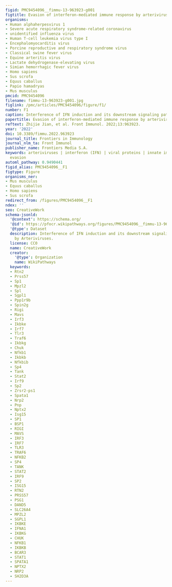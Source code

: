 ```yaml
---
figid: PMC9454096__fimmu-13-963923-g001
figtitle: Evasion of interferon-mediated immune response by arteriviruses
organisms:
- Human alphaherpesvirus 1
- Severe acute respiratory syndrome-related coronavirus
- unidentified influenza virus
- Human T-cell leukemia virus type I
- Encephalomyocarditis virus
- Porcine reproductive and respiratory syndrome virus
- Classical swine fever virus
- Equine arteritis virus
- Lactate dehydrogenase-elevating virus
- Simian hemorrhagic fever virus
- Homo sapiens
- Sus scrofa
- Equus caballus
- Papio hamadryas
- Mus musculus
pmcid: PMC9454096
filename: fimmu-13-963923-g001.jpg
figlink: /pmc/articles/PMC9454096/figure/f1/
number: F1
caption: Interference of IFN induction and its downstream signaling pathway by Arteriviruses.
papertitle: Evasion of interferon-mediated immune response by arteriviruses.
reftext: Zhijie Jian, et al. Front Immunol. 2022;13:963923.
year: '2022'
doi: 10.3389/fimmu.2022.963923
journal_title: Frontiers in Immunology
journal_nlm_ta: Front Immunol
publisher_name: Frontiers Media S.A.
keywords: arteriviruses | interferon (IFN) | viral proteins | innate immunity | immune
  evasion
automl_pathway: 0.9490441
figid_alias: PMC9454096__F1
figtype: Figure
organisms_ner:
- Mus musculus
- Equus caballus
- Homo sapiens
- Sus scrofa
redirect_from: /figures/PMC9454096__F1
ndex: ''
seo: CreativeWork
schema-jsonld:
  '@context': https://schema.org/
  '@id': https://pfocr.wikipathways.org/figures/PMC9454096__fimmu-13-963923-g001.html
  '@type': Dataset
  description: Interference of IFN induction and its downstream signaling pathway
    by Arteriviruses.
  license: CC0
  name: CreativeWork
  creator:
    '@type': Organization
    name: WikiPathways
  keywords:
  - Rtn2
  - Prss57
  - Sp1
  - Mpzl2
  - Spl
  - Sgpl1
  - Ppp1r9b
  - Spin2g
  - Rigi
  - Mavs
  - Irf3
  - Ikbke
  - Irf7
  - Tlr3
  - Traf6
  - Ikbkg
  - Chuk
  - Nfkb1
  - Ikbkb
  - Nfkbib
  - Sp4
  - Tank
  - Stat2
  - Irf9
  - Sp2
  - Zrsr2-ps1
  - Spata1
  - Nrp2
  - Pnp
  - Nptx2
  - Isg15
  - SP1
  - BSP1
  - RIGI
  - MAVS
  - IRF3
  - IRF7
  - TLR3
  - TRAF6
  - NFKB2
  - SP4
  - TANK
  - STAT2
  - IRF9
  - SP2
  - ISG15
  - RTN2
  - PRSS57
  - PSG1
  - DAND5
  - SLC26A4
  - MPZL2
  - SGPL1
  - IKBKE
  - IFNA1
  - IKBKG
  - CHUK
  - NFKB1
  - IKBKB
  - BCAR3
  - STAT1
  - SPATA1
  - NPTX2
  - NRP2
  - SH2D3A
---
```

